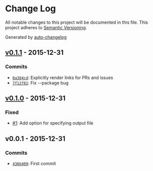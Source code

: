 # Change Log
All notable changes to this project will be documented in this file. This project adheres to [Semantic Versioning](http://semver.org/).

Generated by [auto-changelog](https://github.com/CookPete/auto-changelog)


## [v0.1.1](https://github.com/CookPete/auto-changelog/compare/v0.1.0...v0.1.1) - 2015-12-31

### Commits
* [`0a384cd`](https://github.com/CookPete/auto-changelog/commit/0a384cdeb3e9c3641fc3f655b0d9aeff58f8ebd3): Explicitly render links for PRs and issues
* [`7f12f81`](https://github.com/CookPete/auto-changelog/commit/7f12f81f06441af4c74508ccc673e7052dec8d18): Fix --package bug


## [v0.1.0](https://github.com/CookPete/auto-changelog/compare/v0.0.1...v0.1.0) - 2015-12-31

### Fixed
* [#1](https://github.com/CookPete/auto-changelog/issues/1): Add option for specifying output file


## v0.0.1 - 2015-12-31

### Commits
* [`436b409`](https://github.com/CookPete/auto-changelog/commit/436b409bb6b3f853d14e2eda6ca1d87f78d00a14): First commit
